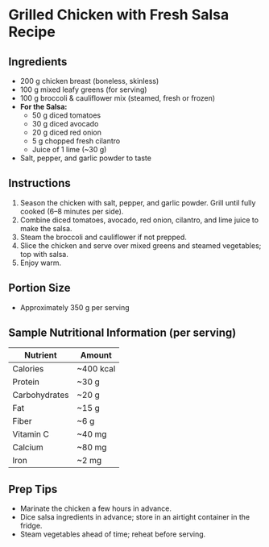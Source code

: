 # Grilled Chicken with Fresh Salsa Recipe

## Ingredients
- 200 g chicken breast (boneless, skinless)
- 100 g mixed leafy greens (for serving)
- 100 g broccoli & cauliflower mix (steamed, fresh or frozen)
- **For the Salsa:**
  - 50 g diced tomatoes
  - 30 g diced avocado
  - 20 g diced red onion
  - 5 g chopped fresh cilantro
  - Juice of 1 lime (~30 g)
- Salt, pepper, and garlic powder to taste

## Instructions
1. Season the chicken with salt, pepper, and garlic powder. Grill until fully cooked (6–8 minutes per side).
2. Combine diced tomatoes, avocado, red onion, cilantro, and lime juice to make the salsa.
3. Steam the broccoli and cauliflower if not prepped.
4. Slice the chicken and serve over mixed greens and steamed vegetables; top with salsa.
5. Enjoy warm.

## Portion Size
- Approximately 350 g per serving

## Sample Nutritional Information (per serving)

| Nutrient      | Amount    |
| ------------- | --------- |
| Calories      | ~400 kcal |
| Protein       | ~30 g     |
| Carbohydrates | ~20 g     |
| Fat           | ~15 g     |
| Fiber         | ~6 g      |
| Vitamin C     | ~40 mg    |
| Calcium       | ~80 mg    |
| Iron          | ~2 mg     |

## Prep Tips
- Marinate the chicken a few hours in advance.
- Dice salsa ingredients in advance; store in an airtight container in the fridge.
- Steam vegetables ahead of time; reheat before serving.
